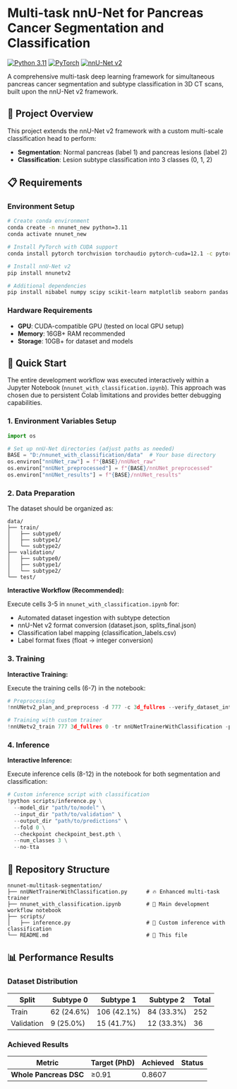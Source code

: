 # Multi-task nnU-Net for Pancreas Cancer Segmentation and Classification

[![Python 3.11](https://img.shields.io/badge/python-3.11-blue.svg)](https://www.python.org/downloads/release/python-3110/)
[![PyTorch](https://img.shields.io/badge/PyTorch-2.5.1-red.svg)](https://pytorch.org/)
[![nnU-Net v2](https://img.shields.io/badge/nnU--Net-v2-green.svg)](https://github.com/MIC-DKFZ/nnUNet)

A comprehensive multi-task deep learning framework for simultaneous pancreas cancer segmentation and subtype classification in 3D CT scans, built upon the nnU-Net v2 framework.

## 🎯 Project Overview

This project extends the nnU-Net v2 framework with a custom multi-scale classification head to perform:
- **Segmentation**: Normal pancreas (label 1) and pancreas lesions (label 2)
- **Classification**: Lesion subtype classification into 3 classes (0, 1, 2)

## 📋 Requirements

### Environment Setup
```bash
# Create conda environment
conda create -n nnunet_new python=3.11
conda activate nnunet_new

# Install PyTorch with CUDA support
conda install pytorch torchvision torchaudio pytorch-cuda=12.1 -c pytorch -c nvidia

# Install nnU-Net v2
pip install nnunetv2

# Additional dependencies
pip install nibabel numpy scipy scikit-learn matplotlib seaborn pandas
```

### Hardware Requirements

- **GPU**: CUDA-compatible GPU (tested on local GPU setup)
- **Memory**: 16GB+ RAM recommended
- **Storage**: 10GB+ for dataset and models

## 🚀 Quick Start

The entire development workflow was executed interactively within a Jupyter Notebook (`nnunet_with_classification.ipynb`). This approach was chosen due to persistent Colab limitations and provides better debugging capabilities.

### 1. Environment Variables Setup

```python
import os

# Set up nnU-Net directories (adjust paths as needed)
BASE = "D:/nnunet_with_classification/data"  # Your base directory
os.environ["nnUNet_raw"] = f"{BASE}/nnUNet_raw"
os.environ["nnUNet_preprocessed"] = f"{BASE}/nnUNet_preprocessed"
os.environ["nnUNet_results"] = f"{BASE}/nnUNet_results"
```

### 2. Data Preparation

The dataset should be organized as:

```
data/
├── train/
│   ├── subtype0/
│   ├── subtype1/
│   └── subtype2/
├── validation/
│   ├── subtype0/
│   ├── subtype1/
│   └── subtype2/
└── test/
```

**Interactive Workflow (Recommended):**

Execute cells 3-5 in `nnunet_with_classification.ipynb` for:
- Automated dataset ingestion with subtype detection
- nnU-Net v2 format conversion (dataset.json, splits_final.json)
- Classification label mapping (classification_labels.csv)
- Label format fixes (float → integer conversion)

### 3. Training

**Interactive Training:**

Execute the training cells (6-7) in the notebook:

```python
# Preprocessing
!nnUNetv2_plan_and_preprocess -d 777 -c 3d_fullres --verify_dataset_integrity -pl nnUNetPlannerResEncM

# Training with custom trainer
!nnUNetv2_train 777 3d_fullres 0 -tr nnUNetTrainerWithClassification -p nnUNetResEncUNetMPlans --c
```

### 4. Inference

**Interactive Inference:**

Execute inference cells (8-12) in the notebook for both segmentation and classification:

```python
# Custom inference script with classification
!python scripts/inference.py \
  --model_dir "path/to/model" \
  --input_dir "path/to/validation" \
  --output_dir "path/to/predictions" \
  --fold 0 \
  --checkpoint checkpoint_best.pth \
  --num_classes 3 \
  --no-tta
```

## 📁 Repository Structure

```
nnunet-multitask-segmentation/
├── nnUNetTrainerWithClassification.py      # 🔥 Enhanced multi-task trainer
├── nnunet_with_classification.ipynb        # 📓 Main development workflow notebook
├── scripts/
│   ├── inference.py                        # 🎯 Custom inference with classification
└── README.md                               # 📖 This file
```

## 📊 Performance Results

### Dataset Distribution

| Split | Subtype 0 | Subtype 1 | Subtype 2 | Total |
|-------|-----------|-----------|-----------|-------|
| Train | 62 (24.6%) | 106 (42.1%) | 84 (33.3%) | 252 |
| Validation | 9 (25.0%) | 15 (41.7%) | 12 (33.3%) | 36 |

### Achieved Results

| Metric | Target (PhD) | Achieved | Status |
|--------|--------------|----------|--------|
| **Whole Pancreas DSC** | ≥0.91 | 0.8607 | 
